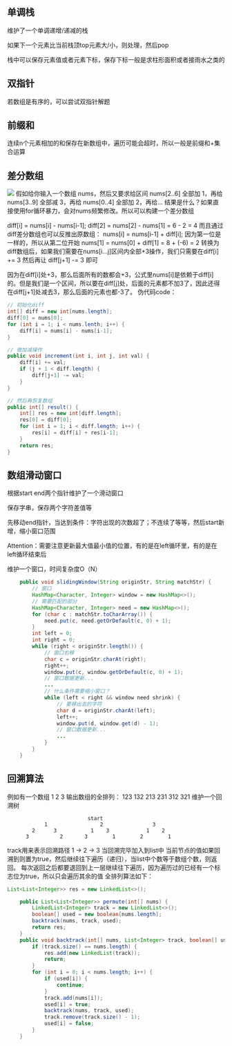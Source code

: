 ## 单调栈
维护了一个单调递增/递减的栈

如果下一个元素比当前栈顶top元素大/小，则处理，然后pop

栈中可以保存元素值或者元素下标，保存下标一般是求柱形面积或者接雨水之类的
## 双指针
若数组是有序的，可以尝试双指针解题
## 前缀和
连续n个元素相加的和保存在新数组中，遍历可能会超时，所以一般是前缀和+集合运算
## 差分数组
![](./images/1690602822636_image.png)
假如给你输入一个数组 nums，然后又要求给区间 nums[2..6] 全部加 1，再给 nums[3..9] 全部减 3，再给 nums[0..4] 全部加 2，再给...
结果是什么？如果直接使用for循环暴力，会对nums频繁修改。所以可以构建一个差分数组

diff[i] = nums[i] - nums[i-1];
diff[2] = nums[2] - nums[1] = 6 - 2 = 4
而且通过diff差分数组也可以反推出原数组：
nums[i] = nums[i-1] + diff[i];
因为第一位是一样的，所以从第二位开始
nums[1] = nums[0] + diff[1] = 8 + (-6) = 2
转换为diff数组后，如果我们需要在nums[i...j]区间内全部+3操作，我们只需要在diff[i] += 3
然后再让 diff[j+1] -= 3 即可

因为在diff[i]处+3，那么后面所有的数都会+3，公式里nums[i]是依赖于diff[i]的。但是我们是一个区间，所以要在diff[j]处，后面的元素都不加3了，因此还得在diff[j+1]处减去3，那么后面的元素也都-3了。
伪代码code：

```java
// 初始化diff
int[] diff = new int[nums.length];
diff[0] = nums[0];
for (int i = 1; i < nums.lenth; i++) {
    diff[i] = nums[i] - nums[i-1];
}

// 做加减操作
public void increment(int i, int j, int val) {
    diff[i] += val;
    if (j + 1 < diff.length) {
        diff[j+1] -= val;
    }
}

// 然后再恢复数组
public int[] result() {
    int[] res = new int[diff.length];
    res[0] = diff[0];
    for (int i = 1; i < diff.length; i++) {
        res[i] = diff[i] + res[i-1];
    }
    return res;
}

```
## 数组滑动窗口
根据start end两个指针维护了一个滑动窗口

保存字串，保存两个字符差值等

先移动end指针，当达到条件：字符出现的次数超了；不连续了等等，然后start新增，缩小窗口范围

Attention：需要注意更新最大值最小值的位置，有的是在left循环里，有的是在left循环结束后

维护一个窗口，时间复杂度O（N）
```java
    public void slidingWindow(String originStr, String matchStr) {
        // 窗口
        HashMap<Character, Integer> window = new HashMap<>();
        // 需要匹配的部分
        HashMap<Character, Integer> need = new HashMap<>();
        for (char c : matchStr.toCharArray()) {
            need.put(c, need.getOrDefault(c, 0) + 1);
        }
        int left = 0;
        int right = 0;
        while (right < originStr.length()) {
            // 窗口右移
            char c = originStr.charAt(right);
            right++;
            window.put(c, window.getOrDefault(c, 0) + 1);
            // 窗口数据更新...
            ...
            // 什么条件需要缩小窗口？
            while (left < right && window need shrink) {
                // 要移出去的字符
                char d = originStr.charAt(left);
                left++;
                window.put(d, window.get(d) - 1);
                // 窗口数据更新...
                ...
            }
        }
    }
```
## 回溯算法
例如有一个数组 1 2 3
输出数组的全排列： 123 132 213 231 312 321
维护一个回溯树
```
                          start
            1                 2                3
        2      3           1    3            1    2
      3          2       3        1        2        1
```
track用来表示回溯路径 1 -> 2 -> 3
当回溯完毕加入到list中
当前节点的值如果回溯到则置为true，然后继续往下遍历（递归），当list中个数等于数组个数，则返回。
每次返回之后都要退回到上一层继续往下遍历，因为遍历过的已经有一个标志位为true，所以只会遍历其余的值
全排列算法如下：    
```java
List<List<Integer>> res = new LinkedList<>();

    public List<List<Integer>> permute(int[] nums) {
        LinkedList<Integer> track = new LinkedList<>();
        boolean[] used = new boolean[nums.length];
        backtrack(nums, track, used);
        return res;
    }
    public void backtrack(int[] nums, List<Integer> track, boolean[] used) {
        if (track.size() == nums.length) {
            res.add(new LinkedList(track));
            return;
        }
        for (int i = 0; i < nums.length; i++) {
            if (used[i]) {
                continue;
            }
            track.add(nums[i]);
            used[i] = true;
            backtrack(nums, track, used);
            track.remove(track.size() - 1);
            used[i] = false;
        }
    }
```
